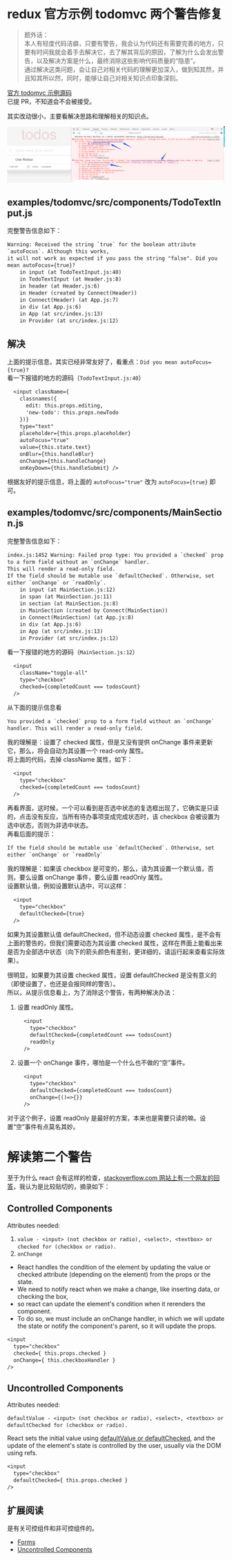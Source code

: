 # redux 官方示例 todomvc 两个警告修复
> 题外话：  
  本人有轻度代码洁癖，只要有警告，我会认为代码还有需要完善的地方，只要有时间我就会着手去解决它，去了解其背后的原因，了解为什么会发出警告，以及解决方案是什么，最终消除这些影响代码质量的“隐患”。  
  通过解决这类问题，会让自己对相关代码的理解更加深入，做到知其然，并且知其所以然，同时，能够让自己对相关知识点印象深刻。  

[官方 todomvc 示例源码](https://github.com/reduxjs/redux/tree/master/examples/todomvc)  
已提 PR，不知道会不会被接受。

其实改动很小，主要看解决思路和理解相关的知识点。

![两个大大的红色警告](./images/examplesTodomvcWarnings.png)

## examples/todomvc/src/components/TodoTextInput.js
完整警告信息如下：
```
Warning: Received the string `true` for the boolean attribute `autoFocus`. Although this works, 
it will not work as expected if you pass the string "false". Did you mean autoFocus={true}?
    in input (at TodoTextInput.js:40)
    in TodoTextInput (at Header.js:8)
    in header (at Header.js:6)
    in Header (created by Connect(Header))
    in Connect(Header) (at App.js:7)
    in div (at App.js:6)
    in App (at src/index.js:13)
    in Provider (at src/index.js:12)
```

## 解决
上面的提示信息，其实已经非常友好了，看重点：`Did you mean autoFocus={true}?`  
看一下报错的地方的源码（`TodoTextInput.js:40`）
```
  <input className={
    classnames({
      edit: this.props.editing,
      'new-todo': this.props.newTodo
    })}
    type="text"
    placeholder={this.props.placeholder}
    autoFocus="true"
    value={this.state.text}
    onBlur={this.handleBlur}
    onChange={this.handleChange}
    onKeyDown={this.handleSubmit} />
```

根据友好的提示信息，将上面的 `autoFocus="true"` 改为 `autoFocus={true}` 即可。

## examples/todomvc/src/components/MainSection.js 
完整警告信息如下：
```
index.js:1452 Warning: Failed prop type: You provided a `checked` prop to a form field without an `onChange` handler. 
This will render a read-only field. 
If the field should be mutable use `defaultChecked`. Otherwise, set either `onChange` or `readOnly`.
    in input (at MainSection.js:12)
    in span (at MainSection.js:11)
    in section (at MainSection.js:8)
    in MainSection (created by Connect(MainSection))
    in Connect(MainSection) (at App.js:8)
    in div (at App.js:6)
    in App (at src/index.js:13)
    in Provider (at src/index.js:12)
```
看一下报错的地方的源码（`MainSection.js:12`）
```
  <input
    className="toggle-all"
    type="checkbox"
    checked={completedCount === todosCount}
  />
```

从下面的提示信息看
```
You provided a `checked` prop to a form field without an `onChange` handler. This will render a read-only field.
```  
我的理解是：设置了 checked 属性，但是又没有提供 onChange 事件来更新它，那么，将会自动为其设置一个 read-only 属性。  
将上面的代码，去掉 className 属性，如下：
```
  <input
    type="checkbox"
    checked={completedCount === todosCount}
  />
```
再看界面，这时候，一个可以看到是否选中状态的复选框出现了，它确实是只读的，点击没有反应，当所有待办事项变成完成状态时，该 checkbox 会被设置为选中状态，否则为非选中状态。  
再看后面的提示：
```
If the field should be mutable use `defaultChecked`. Otherwise, set either `onChange` or `readOnly` 
``` 
我的理解是：如果该 checkbox 是可变的，那么，请为其设置一个默认值，否则，要么设置 onChange 事件，要么设置 readOnly 属性。  
设置默认值，例如设置默认选中，可以这样：
```
  <input
    type="checkbox"
    defaultChecked={true}
  />
```

如果为其设置默认值 defaultChecked，但不动态设置 checked 属性，是不会有上面的警告的，但我们需要动态为其设置 checked 属性，这样在界面上能看出来是否为全部选中状态（向下的箭头颜色有差别，更详细的，请运行起来查看实际效果）。

很明显，如果要为其设置 checked 属性，设置 defaultChecked 是没有意义的（即使设置了，也还是会报同样的警告）。  
所以，从提示信息看上，为了消除这个警告，有两种解决办法：
1. 设置 readOnly 属性。
    ```
      <input
        type="checkbox"
        defaultChecked={completedCount === todosCount}
        readOnly
      />
    ```
1. 设置一个 onChange 事件，哪怕是一个什么也不做的“空”事件。
    ```
      <input
        type="checkbox"
        defaultChecked={completedCount === todosCount}
        onChange={()=>{}}
      />
    ```
对于这个例子，设置 readOnly 是最好的方案，本来也是需要只读的嘛。设置“空”事件有点莫名其妙。

# 解读第二个警告
至于为什么 react 会有这样的检查，[stackoverflow.com 网站上有一个网友的回答](https://stackoverflow.com/questions/36715901/reactjs-error-warning)，我认为是比较贴切的，摘录如下：

## Controlled Components
Attributes needed:
1. `value - <input> (not checkbox or radio), <select>, <textbox> or checked for (checkbox or radio).`
1. `onChange`
* React handles the condition of the element by updating the value or checked attribute (depending on the element) from the props or the state. 
* We need to notify react when we make a change, like inserting data, or checking the box, 
* so react can update the element's condition when it rerenders the component. 
* To do so, we must include an onChange handler, in which we will update the state or notify the component's parent, so it will update the props.
```
<input
  type="checkbox"
  checked={ this.props.checked }
  onChange={ this.checkboxHandler } 
/>
```

## Uncontrolled Components
Attributes needed:
```
defaultValue - <input> (not checkbox or radio), <select>, <textbox> or defaultChecked for (checkbox or radio).
```
React sets the initial value using [defaultValue or defaultChecked](https://reactjs.org/docs/uncontrolled-components.html#default-values), and the update of the element's state is controlled by the user, usually via the DOM using refs.
```
<input
  type="checkbox"
  defaultChecked={ this.props.checked } 
/>
```

## 扩展阅读
是有关可控组件和非可控组件的。
* [Forms](https://reactjs.org/docs/forms.html)
* [Uncontrolled Components](https://reactjs.org/docs/uncontrolled-components.html#default-values)
